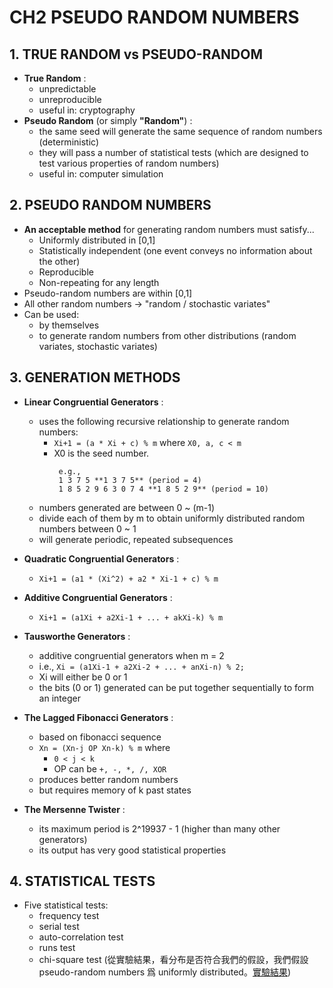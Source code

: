# CH2 PSEUDO RANDOM NUMBERS
## 1.  TRUE RANDOM vs PSEUDO-RANDOM
* **True Random** :
  * unpredictable
  * unreproducible
  * useful in: cryptography
* **Pseudo Random** (or simply **"Random"**) :
  * the same seed will generate the same sequence of random numbers (deterministic)
  * they will pass a number of statistical tests (which are designed to test various properties of random numbers)
  * useful in: computer simulation

## 2. PSEUDO RANDOM NUMBERS
* **An acceptable method** for generating random numbers must satisfy...
  * Uniformly distributed in [0,1]
  * Statistically independent (one event conveys no information about the other)
  * Reproducible
  * Non-repeating for any length
 * Pseudo-random numbers are within [0,1]
 * All other random numbers -> "random / stochastic variates"
 * Can be used:
   * by themselves
   * to generate random numbers from other distributions (random variates, stochastic variates)

## 3. GENERATION METHODS
* **Linear Congruential Generators** :
  * uses the following recursive relationship to generate random numbers: 
    * `Xi+1 = (a * Xi + c) % m` where `X0, a, c < m`
    * X0 is the seed number.
        ```
         e.g.,
		 1 3 7 5 **1 3 7 5** (period = 4)
		 1 8 5 2 9 6 3 0 7 4 **1 8 5 2 9** (period = 10)
		 ```
  * numbers generated are between 0 ~ (m-1)
  * divide each of them by m to obtain uniformly distributed random numbers between 0 ~ 1
  * will generate periodic, repeated subsequences

* **Quadratic Congruential Generators** :
  *  `Xi+1 = (a1 * (Xi^2) + a2 * Xi-1 + c) % m`

* **Additive Congruential Generators** :
  *  `Xi+1 = (a1Xi + a2Xi-1 + ... + akXi-k) % m`

* **Tausworthe Generators** : 
  * additive congruential generators when m = 2
  * i.e., `Xi = (a1Xi-1 + a2Xi-2 + ... + anXi-n) % 2;`
  * Xi will either be 0 or 1
  * the bits (0 or 1) generated can be put together sequentially to form an integer

* **The Lagged Fibonacci Generators** :
  *  based on fibonacci sequence
  * `Xn = (Xn-j OP Xn-k) % m` where
     * `0 < j < k`
     * OP can be `+, -, *, /, XOR`
  * produces better random numbers
  * but requires memory of k past states

* **The Mersenne Twister** :
   * its maximum period is 2^19937 - 1 (higher than many other generators)
   * its output has very good statistical properties

## 4. STATISTICAL TESTS
* Five statistical tests:
  * frequency test
  * serial test
  * auto-correlation test
  * runs test
  * chi-square test (從實驗結果，看分布是否符合我們的假設，我們假設pseudo-random numbers 爲 uniformly distributed。[實驗結果](https://github.com/aesophor/UT-SystemSimulation2019/tree/master/hw4-chi-square-test))
